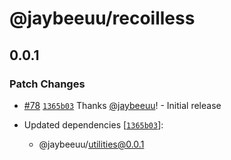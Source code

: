 # @jaybeeuu/recoilless

## 0.0.1

### Patch Changes

- [#78](https://github.com/jaybeeuu/jaybeeuu-dev/pull/78) [`1365b03`](https://github.com/jaybeeuu/jaybeeuu-dev/commit/1365b03a0675b6feced696f4d908867758a41e69) Thanks [@jaybeeuu](https://github.com/jaybeeuu)! - Initial release

- Updated dependencies [[`1365b03`](https://github.com/jaybeeuu/jaybeeuu-dev/commit/1365b03a0675b6feced696f4d908867758a41e69)]:
  - @jaybeeuu/utilities@0.0.1
